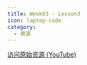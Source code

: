 ```yaml
---
title: Week03 - Lesson3
icon: laptop-code
category:
  - 資源
---
```


<BiliBili bvid="BV1HBhme3EsC" />

[访问原始资源 (YouTube)](https://youtu.be/1TTNIZeNzns?si=nCSRc0hJM6gkXLjR)